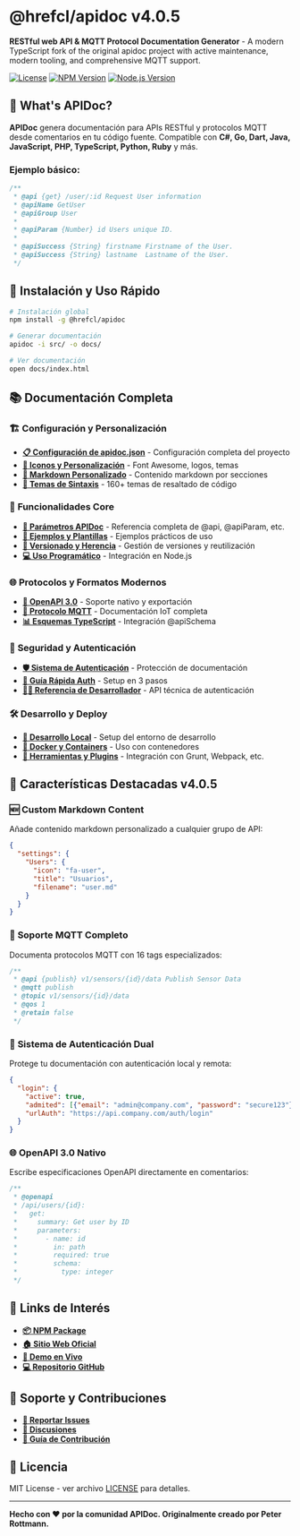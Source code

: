 # @hrefcl/apidoc v4.0.5

**RESTful web API & MQTT Protocol Documentation Generator** - A modern TypeScript fork of the original apidoc project with active maintenance, modern tooling, and comprehensive MQTT support.

[![License](https://img.shields.io/github/license/hrefcl/apidoc)](https://github.com/hrefcl/apidoc/blob/main/LICENSE)
[![NPM Version](https://img.shields.io/npm/v/@hrefcl/apidoc)](https://www.npmjs.com/package/@hrefcl/apidoc)
[![Node.js Version](https://img.shields.io/node/v/@hrefcl/apidoc)](https://nodejs.org/)

## 🚀 What's APIDoc?

**APIDoc** genera documentación para APIs RESTful y protocolos MQTT desde comentarios en tu código fuente. Compatible con **C#, Go, Dart, Java, JavaScript, PHP, TypeScript, Python, Ruby** y más.

### Ejemplo básico:

```javascript
/**
 * @api {get} /user/:id Request User information
 * @apiName GetUser
 * @apiGroup User
 *
 * @apiParam {Number} id Users unique ID.
 *
 * @apiSuccess {String} firstname Firstname of the User.
 * @apiSuccess {String} lastname  Lastname of the User.
 */
```

## 🎯 Instalación y Uso Rápido

```bash
# Instalación global
npm install -g @hrefcl/apidoc

# Generar documentación
apidoc -i src/ -o docs/

# Ver documentación
open docs/index.html
```

## 📚 Documentación Completa

### 🏗️ **Configuración y Personalización**
- **[📋 Configuración de apidoc.json](./md/01-configuration.md)** - Configuración completa del proyecto
- **[🎨 Iconos y Personalización](./md/02-customization.md)** - Font Awesome, logos, temas
- **[📄 Markdown Personalizado](./md/03-custom-markdown.md)** - Contenido markdown por secciones
- **[🎨 Temas de Sintaxis](./md/04-highlight-themes.md)** - 160+ temas de resaltado de código

### 🔧 **Funcionalidades Core**
- **[📖 Parámetros APIDoc](./md/05-apidoc-params.md)** - Referencia completa de @api, @apiParam, etc.
- **[📝 Ejemplos y Plantillas](./md/06-examples.md)** - Ejemplos prácticos de uso
- **[🔄 Versionado y Herencia](./md/07-versioning.md)** - Gestión de versiones y reutilización
- **[💻 Uso Programático](./md/08-programmatic-usage.md)** - Integración en Node.js

### 🌐 **Protocolos y Formatos Modernos**
- **[🔌 OpenAPI 3.0](./md/09-openapi.md)** - Soporte nativo y exportación
- **[📡 Protocolo MQTT](./md/10-mqtt.md)** - Documentación IoT completa
- **[📊 Esquemas TypeScript](./md/11-typescript-schemas.md)** - Integración @apiSchema

### 🔐 **Seguridad y Autenticación**
- **[🛡️ Sistema de Autenticación](./md/12-authentication.md)** - Protección de documentación
- **[🚀 Guía Rápida Auth](./md/13-quick-start-auth.md)** - Setup en 3 pasos
- **[👨‍💻 Referencia de Desarrollador](./md/14-auth-developer.md)** - API técnica de autenticación

### 🛠️ **Desarrollo y Deploy**
- **[🔨 Desarrollo Local](./md/15-development.md)** - Setup del entorno de desarrollo
- **[🐳 Docker y Containers](./md/16-docker.md)** - Uso con contenedores
- **[🔧 Herramientas y Plugins](./md/17-build-tools.md)** - Integración con Grunt, Webpack, etc.

## 🌟 Características Destacadas v4.0.5

### 🆕 **Custom Markdown Content**
Añade contenido markdown personalizado a cualquier grupo de API:

```json
{
  "settings": {
    "Users": {
      "icon": "fa-user",
      "title": "Usuarios",
      "filename": "user.md"
    }
  }
}
```

### 📡 **Soporte MQTT Completo**
Documenta protocolos MQTT con 16 tags especializados:

```javascript
/**
 * @api {publish} v1/sensors/{id}/data Publish Sensor Data
 * @mqtt publish
 * @topic v1/sensors/{id}/data
 * @qos 1
 * @retain false
 */
```

### 🔐 **Sistema de Autenticación Dual**
Protege tu documentación con autenticación local y remota:

```json
{
  "login": {
    "active": true,
    "admited": [{"email": "admin@company.com", "password": "secure123"}],
    "urlAuth": "https://api.company.com/auth/login"
  }
}
```

### 🌐 **OpenAPI 3.0 Nativo**
Escribe especificaciones OpenAPI directamente en comentarios:

```javascript
/**
 * @openapi
 * /api/users/{id}:
 *   get:
 *     summary: Get user by ID
 *     parameters:
 *       - name: id
 *         in: path
 *         required: true
 *         schema:
 *           type: integer
 */
```

## 🎯 Links de Interés

- **[📦 NPM Package](https://www.npmjs.com/package/@hrefcl/apidoc)**
- **[🏠 Sitio Web Oficial](https://apidocts.com)**
- **[🚀 Demo en Vivo](http://apidocts.com/example/)**
- **[💻 Repositorio GitHub](https://github.com/hrefcl/apidoc)**

## 🤝 Soporte y Contribuciones

- **[🐛 Reportar Issues](https://github.com/hrefcl/apidoc/issues)**
- **[💬 Discusiones](https://github.com/hrefcl/apidoc/discussions)**
- **[📖 Guía de Contribución](./CONTRIBUTING.md)**

## 📄 Licencia

MIT License - ver archivo [LICENSE](./LICENSE) para detalles.

---

**Hecho con ❤️ por la comunidad APIDoc. Originalmente creado por Peter Rottmann.**